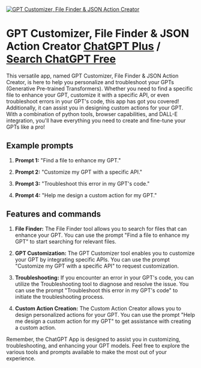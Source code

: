 
[![GPT Customizer, File Finder & JSON Action Creator](https://files.oaiusercontent.com/file-sDoczgI1t9kygnHRxZReQhB0?se=2123-10-19T17%3A34%3A59Z&sp=r&sv=2021-08-06&sr=b&rscc=max-age%3D31536000%2C%20immutable&rscd=attachment%3B%20filename%3DIcon-1.jpg&sig=WeEY0ieR9BPyotEX6Iq0V7/F/6jW46UUXseRlbkP19w%3D)](https://chat.openai.com/g/g-iThwkWDbA-gpt-customizer-file-finder-json-action-creator)

# GPT Customizer, File Finder & JSON Action Creator [ChatGPT Plus](https://chat.openai.com/g/g-iThwkWDbA-gpt-customizer-file-finder-json-action-creator) / [Search ChatGPT Free](https://gptcall.net/index.html#/?search=GPT%20Customizer%2C%20File%20Finder%20%26%20JSON%20Action%20Creator)

This versatile app, named GPT Customizer, File Finder & JSON Action Creator, is here to help you personalize and troubleshoot your GPTs (Generative Pre-trained Transformers). Whether you need to find a specific file to enhance your GPT, customize it with a specific API, or even troubleshoot errors in your GPT's code, this app has got you covered! Additionally, it can assist you in designing custom actions for your GPT. With a combination of python tools, browser capabilities, and DALL-E integration, you'll have everything you need to create and fine-tune your GPTs like a pro!

## Example prompts

1. **Prompt 1:** "Find a file to enhance my GPT."

2. **Prompt 2:** "Customize my GPT with a specific API."

3. **Prompt 3:** "Troubleshoot this error in my GPT's code."

4. **Prompt 4:** "Help me design a custom action for my GPT."


## Features and commands

1. **File Finder:** The File Finder tool allows you to search for files that can enhance your GPT. You can use the prompt "Find a file to enhance my GPT" to start searching for relevant files.

2. **GPT Customization:** The GPT Customizer tool enables you to customize your GPT by integrating specific APIs. You can use the prompt "Customize my GPT with a specific API" to request customization.

3. **Troubleshooting:** If you encounter an error in your GPT's code, you can utilize the Troubleshooting tool to diagnose and resolve the issue. You can use the prompt "Troubleshoot this error in my GPT's code" to initiate the troubleshooting process.

4. **Custom Action Creation:** The Custom Action Creator allows you to design personalized actions for your GPT. You can use the prompt "Help me design a custom action for my GPT" to get assistance with creating a custom action.

Remember, the ChatGPT App is designed to assist you in customizing, troubleshooting, and enhancing your GPT models. Feel free to explore the various tools and prompts available to make the most out of your experience.


